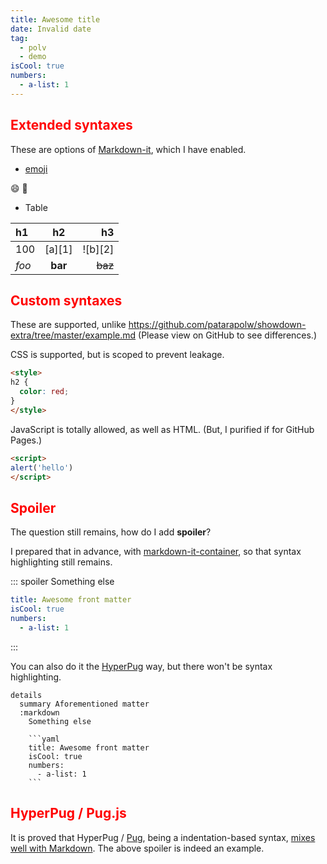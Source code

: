 ```yaml
---
title: Awesome title
date: Invalid date
tag:
  - polv
  - demo
isCool: true
numbers:
  - a-list: 1
---
```


## Extended syntaxes

These are options of [Markdown-it](https://github.com/markdown-it/markdown-it), which I have enabled.

- [emoji](https://github.com/markdown-it/markdown-it-emoji)

:smile: :100:

- Table

| h1    |    h2   |      h3 |
|:------|:-------:|--------:|
| 100   | [a][1]  | ![b][2] |
| *foo* | **bar** | ~~baz~~ |

<!-- excerpt -->

## Custom syntaxes

These are supported, unlike <https://github.com/patarapolw/showdown-extra/tree/master/example.md> (Please view on GitHub to see differences.)

CSS is supported, but is scoped to prevent leakage.

```html
<style>
h2 {
  color: red;
}
</style>
```

<style>
h2 {
  color: red;
}
</style>

JavaScript is totally allowed, as well as HTML. (But, I purified if for GitHub Pages.)

```html
<script>
alert('hello')
</script>
```

## Spoiler

The question still remains, how do I add **spoiler**?

I prepared that in advance, with [markdown-it-container](https://github.com/markdown-it/markdown-it-container), so that syntax highlighting still remains.

::: spoiler
Something else

```yaml
title: Awesome front matter
isCool: true
numbers:
  - a-list: 1
```

:::

You can also do it the [HyperPug](https://github.com/patarapolw/hyperpug) way, but there won't be syntax highlighting.

```pug parsed
details
  summary Aforementioned matter
  :markdown
    Something else

    ```yaml
    title: Awesome front matter
    isCool: true
    numbers:
      - a-list: 1
    ```
```

## HyperPug / Pug.js

It is proved that HyperPug / [Pug](https://pugjs.org/api/getting-started.html), being a indentation-based syntax, [mixes well with Markdown](https://dev.to/patarapolw/pug-with-markdown-is-magic-yet-underrated-4dla). The above spoiler is indeed an example.
